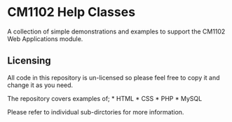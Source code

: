CM1102 Help Classes
=====================

A collection of simple demonstrations and examples to support the CM1102 Web Applications module.

Licensing
-----------

All code in this repository is un-licensed so please feel free to copy it and change it as you need.


The repository covers examples of;
    * HTML
    * CSS
    * PHP
    * MySQL

Please refer to individual sub-dirctories for more information.
